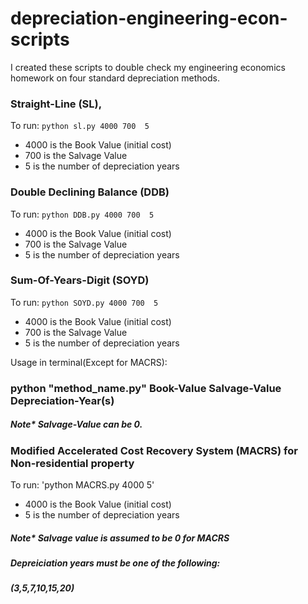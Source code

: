 # depreciation-engineering-econ-scripts
I created these scripts to double check my engineering economics homework on four standard depreciation methods.

### Straight-Line (SL),
To run: `python sl.py 4000 700  5`
  - 4000 is the Book Value (initial cost)
  - 700 is the Salvage Value
  - 5 is the number of depreciation years

### Double Declining Balance (DDB)
To run: `python DDB.py 4000 700  5`
  - 4000 is the Book Value (initial cost)
  - 700 is the Salvage Value
  - 5 is the number of depreciation years
### Sum-Of-Years-Digit (SOYD)
To run: `python SOYD.py 4000 700  5`
  - 4000 is the Book Value (initial cost)
  - 700 is the Salvage Value
  - 5 is the number of depreciation years


Usage in terminal(Except for MACRS):
### python  "method_name.py"  Book-Value  Salvage-Value  Depreciation-Year(s)
##### Note* Salvage-Value can be 0.


### Modified Accelerated Cost Recovery System (MACRS) for Non-residential property
To run: 'python MACRS.py 4000  5'
  - 4000 is the Book Value (initial cost)
  - 5 is the number of depreciation years
##### Note* Salvage value is assumed to be 0 for MACRS
#####       Depreiciation years must be one of the following:
#####       (3,5,7,10,15,20)
